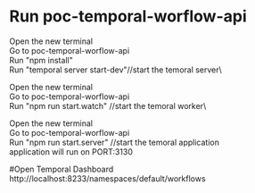 # Run poc-temporal-worflow-api
 Open the new terminal\
 Go to poc-temporal-worflow-api\
 Run "npm install"\
 Run "temporal server start-dev"//start the temoral server\
 
 Open the new terminal\
 Go to poc-temporal-worflow-api\
 Run "npm run start.watch" //start the temoral worker\
 
 Open the new terminal\
 Go to poc-temporal-worflow-api\
 Run "npm run start.server" //start the temoral application\
 application will run on PORT:3130
 
#Open Temporal Dashboard 
  http://localhost:8233/namespaces/default/workflows 